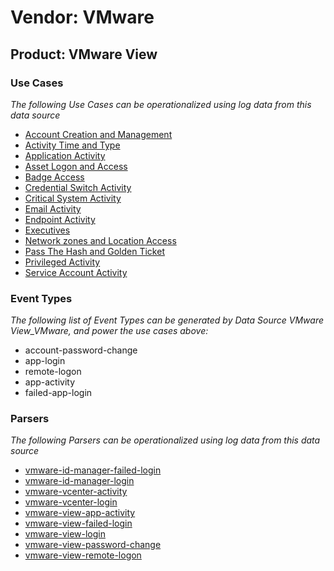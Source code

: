 Vendor: VMware
==============
Product: VMware View
--------------------

### Use Cases

_The following Use Cases can be operationalized using log data from this data source_

* [Account Creation and Management](../UseCases/usecase_account_creation_and_management.md)
* [Activity Time  and Type](../UseCases/usecase_activity_time__and_type.md)
* [Application Activity](../UseCases/usecase_application_activity.md)
* [Asset Logon and Access](../UseCases/usecase_asset_logon_and_access.md)
* [Badge Access](../UseCases/usecase_badge_access.md)
* [Credential Switch Activity](../UseCases/usecase_credential_switch_activity.md)
* [Critical System Activity](../UseCases/usecase_critical_system_activity.md)
* [Email Activity](../UseCases/usecase_email_activity.md)
* [Endpoint Activity](../UseCases/usecase_endpoint_activity.md)
* [Executives](../UseCases/usecase_executives.md)
* [Network zones and Location Access](../UseCases/usecase_network_zones_and_location_access.md)
* [Pass The Hash and Golden Ticket](../UseCases/usecase_pass_the_hash_and_golden_ticket.md)
* [Privileged Activity](../UseCases/usecase_privileged_activity.md)
* [Service Account Activity](../UseCases/usecase_service_account_activity.md)


### Event Types

_The following list of Event Types can be generated by Data Source VMware View_VMware, and power the use cases above:_

- account-password-change
- app-login
- remote-logon
- app-activity
- failed-app-login


### Parsers

_The following Parsers can be operationalized using log data from this data source_

* [vmware-id-manager-failed-login](../Parsers/parserContent_vmware-id-manager-failed-login.md)
* [vmware-id-manager-login](../Parsers/parserContent_vmware-id-manager-login.md)
* [vmware-vcenter-activity](../Parsers/parserContent_vmware-vcenter-activity.md)
* [vmware-vcenter-login](../Parsers/parserContent_vmware-vcenter-login.md)
* [vmware-view-app-activity](../Parsers/parserContent_vmware-view-app-activity.md)
* [vmware-view-failed-login](../Parsers/parserContent_vmware-view-failed-login.md)
* [vmware-view-login](../Parsers/parserContent_vmware-view-login.md)
* [vmware-view-password-change](../Parsers/parserContent_vmware-view-password-change.md)
* [vmware-view-remote-logon](../Parsers/parserContent_vmware-view-remote-logon.md)
